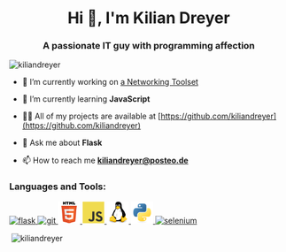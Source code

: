 <h1 align="center">Hi 👋, I'm Kilian Dreyer</h1>
<h3 align="center">A passionate IT guy with programming affection</h3>

<p align="left"> <img src="https://komarev.com/ghpvc/?username=kiliandreyer&label=Profile%20views&color=0e75b6&style=flat" alt="kiliandreyer" /> </p>

- 🔭 I’m currently working on [a Networking Toolset](https://github.com/kiliandreyer/networking-tools)

- 🌱 I’m currently learning **JavaScript**

- 👨‍💻 All of my projects are available at [https://github.com/kiliandreyer](https://github.com/kiliandreyer)

- 💬 Ask me about **Flask**

- 📫 How to reach me **kiliandreyer@posteo.de**

<h3 align="left">Languages and Tools:</h3>
<p align="left"> <a href="https://flask.palletsprojects.com/" target="_blank" rel="noreferrer"> <img src="https://www.vectorlogo.zone/logos/pocoo_flask/pocoo_flask-icon.svg" alt="flask" width="40" height="40"/> </a> <a href="https://git-scm.com/" target="_blank" rel="noreferrer"> <img src="https://www.vectorlogo.zone/logos/git-scm/git-scm-icon.svg" alt="git" width="40" height="40"/> </a> <a href="https://www.w3.org/html/" target="_blank" rel="noreferrer"> <img src="https://raw.githubusercontent.com/devicons/devicon/master/icons/html5/html5-original-wordmark.svg" alt="html5" width="40" height="40"/> </a> <a href="https://developer.mozilla.org/en-US/docs/Web/JavaScript" target="_blank" rel="noreferrer"> <img src="https://raw.githubusercontent.com/devicons/devicon/master/icons/javascript/javascript-original.svg" alt="javascript" width="40" height="40"/> </a> <a href="https://www.linux.org/" target="_blank" rel="noreferrer"> <img src="https://raw.githubusercontent.com/devicons/devicon/master/icons/linux/linux-original.svg" alt="linux" width="40" height="40"/> </a> <a href="https://www.python.org" target="_blank" rel="noreferrer"> <img src="https://raw.githubusercontent.com/devicons/devicon/master/icons/python/python-original.svg" alt="python" width="40" height="40"/> </a> <a href="https://www.selenium.dev" target="_blank" rel="noreferrer"> <img src="https://raw.githubusercontent.com/detain/svg-logos/780f25886640cef088af994181646db2f6b1a3f8/svg/selenium-logo.svg" alt="selenium" width="40" height="40"/> </a> </p>

<p>&nbsp;<img align="center" src="https://github-readme-stats.vercel.app/api?username=kiliandreyer&show_icons=true&locale=en" alt="kiliandreyer" /></p>
